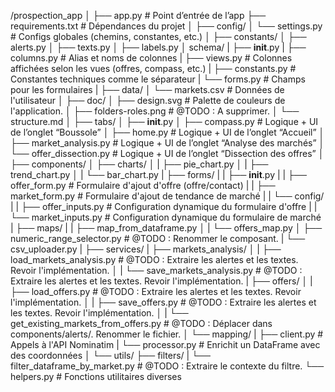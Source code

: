 /prospection_app
│
├── app.py                          # Point d’entrée de l’app
├── requirements.txt                # Dépendances du projet
│
├── config/
│   └── settings.py             # Configs globales (chemins, constantes, etc.)
│
├── constants/
│   ├── alerts.py
│   ├── texts.py
│   ├── labels.py
│   schema/
|    ├── __init__.py
|    ├── columns.py         # Alias et noms de colonnes
|    ├── views.py           # Colonnes affichées selon les vues (offres, compass, etc.)
|    ├── constants.py       # Constantes techniques comme le séparateur
|    └── forms.py           # Champs pour les formulaires
|
├── data/
│   └── markets.csv             # Données de l'utilisateur
│
├── doc/
│   ├── design.svg                      # Palette de couleurs de l'application.
│   ├── folders-roles.png               # @TODO : A supprimer.
│   └── structure.md
│
├── tabs/
│   ├── __init__.py
│   ├── compass.py                   # Logique + UI de l’onglet “Boussole”
│   ├── home.py                      # Logique + UI de l’onglet “Accueil”
│   ├── market_analysis.py           # Logique + UI de l’onglet “Analyse des marchés”
│   └── offer_dissection.py          # Logique + UI de l’onglet “Dissection des offres”
│
├── components/
│   ├── charts/
│   |   ├── pie_chart.py
│   |   ├── trend_chart.py
│   |   └── bar_chart.py
|   ├── forms/
|   |   ├── __init__.py
|   |   ├── offer_form.py            # Formulaire d'ajout d'offre (offre/contact)
|   |   ├── market_form.py           # Formulaire d'ajout de tendance de marché
|   |   └── config/
|   |       ├── offer_inputs.py      # Configuration dynamique du formulaire d'offre
|   |       └── market_inputs.py     # Configuration dynamique du formulaire de marché
|   ├── maps/
|   |   ├── map_from_dataframe.py
│   |   └── offers_map.py
│   ├── numeric_range_selector.py               # @TODO : Renommer le composant.
|   └── csv_uploader.py
|
├── services/
|   ├── markets_analysis/
│   |   ├── load_markets_analysis.py             # @TODO : Extraire les alertes et les textes. Revoir l'implémentation.
│   |   └── save_markets_analysis.py             # @TODO : Extraire les alertes et les textes. Revoir l'implémentation.
|   ├── offers/
│   |   ├── load_offers.py                                  # @TODO : Extraire les alertes et les textes. Revoir l'implémentation.
│   |   ├── save_offers.py                                  # @TODO : Extraire les alertes et les textes. Revoir l'implémentation.
│   |   └── get_existing_markets_from_offers.py             # @TODO : Déplacer dans components/alerts/. Renommer le fichier.
│   └── mapping/
|       ├── client.py               # Appels à l'API Nominatim
|       └── processor.py            # Enrichit un DataFrame avec des coordonnées
│
└── utils/
    ├── filters/
    |   └── filter_dataframe_by_market.py               # @TODO : Extraire le contexte du filtre.
    └── helpers.py              # Fonctions utilitaires diverses